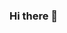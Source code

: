 ### Hi there 👋

<!--
**MarvinYoung/MarvinYoung** is a ✨ _special_ ✨ repository because its `README.md` (this file) appears on your GitHub profile.

#Github Performance
![github stats](https://github-readme-stats.vercel.app/api?username=MarvinYoung&show_icons=true)
